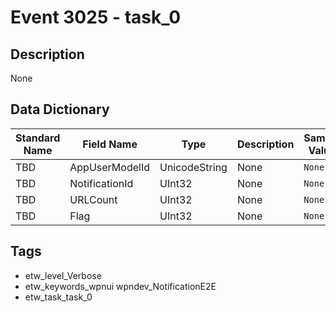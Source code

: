 # Event 3025 - task_0

## Description
None

## Data Dictionary
|Standard Name|Field Name|Type|Description|Sample Value|
|---|---|---|---|---|
|TBD|AppUserModelId|UnicodeString|None|`None`|
|TBD|NotificationId|UInt32|None|`None`|
|TBD|URLCount|UInt32|None|`None`|
|TBD|Flag|UInt32|None|`None`|

## Tags
* etw_level_Verbose
* etw_keywords_wpnui wpndev_NotificationE2E
* etw_task_task_0